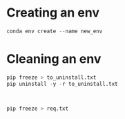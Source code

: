 # Creating an env

```python
conda env create --name new_env
```

# Cleaning an env

```python
pip freeze > to_uninstall.txt     
pip uninstall -y -r to_uninstall.txt



pip freeze > req.txt

```
